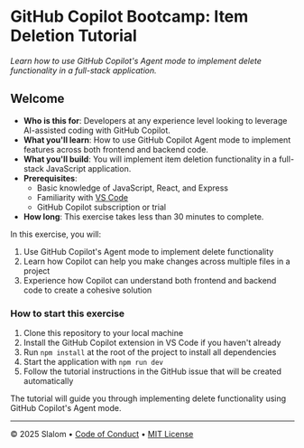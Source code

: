 # GitHub Copilot Bootcamp: Item Deletion Tutorial

_Learn how to use GitHub Copilot's Agent mode to implement delete functionality in a full-stack application._

## Welcome

- **Who is this for**: Developers at any experience level looking to leverage AI-assisted coding with GitHub Copilot.
- **What you'll learn**: How to use GitHub Copilot Agent mode to implement features across both frontend and backend code.
- **What you'll build**: You will implement item deletion functionality in a full-stack JavaScript application.
- **Prerequisites**:
  - Basic knowledge of JavaScript, React, and Express
  - Familiarity with [VS Code](https://code.visualstudio.com/)
  - GitHub Copilot subscription or trial
- **How long**: This exercise takes less than 30 minutes to complete.

In this exercise, you will:

1. Use GitHub Copilot's Agent mode to implement delete functionality
2. Learn how Copilot can help you make changes across multiple files in a project
3. Experience how Copilot can understand both frontend and backend code to create a cohesive solution

### How to start this exercise

1. Clone this repository to your local machine
2. Install the GitHub Copilot extension in VS Code if you haven't already
3. Run `npm install` at the root of the project to install all dependencies
4. Start the application with `npm run dev`
5. Follow the tutorial instructions in the GitHub issue that will be created automatically

The tutorial will guide you through implementing delete functionality using GitHub Copilot's Agent mode.

---

&copy; 2025 Slalom &bull; [Code of Conduct](https://www.contributor-covenant.org/version/2/1/code_of_conduct/code_of_conduct.md) &bull; [MIT License](https://gh.io/mit)